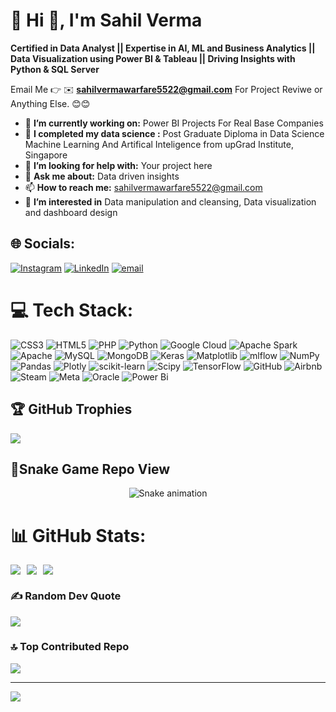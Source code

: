 
# 💫 Hi 👋, I'm Sahil Verma
**Certified in Data Analyst || Expertise in AI, ML and Business Analytics || Data Visualization using Power BI & Tableau || Driving Insights with Python & SQL Server**

Email Me 👉 ✉️ **sahilvermawarfare5522@gmail.com** For Project Reviwe or Anything Else. 😊😊

- 🔭 **I’m currently working on:** Power BI Projects For Real Base Companies
- 🌱 **I completed my data science :** Post Graduate Diploma in Data Science Machine Learning And Artifical Inteligence from upGrad Institute, Singapore
- 🤔 **I’m looking for help with:** Your project here
- 💬 **Ask me about:** Data driven insights
- 📫 **How to reach me:** sahilvermawarfare5522@gmail.com
- 👀 **I’m interested in** Data manipulation and cleansing, Data visualization and dashboard design

## 🌐 Socials:
[![Instagram](https://img.shields.io/badge/Instagram-%23E4405F.svg?logo=Instagram&logoColor=white)](https://instagram.com/SahilWarfare5522) [![LinkedIn](https://img.shields.io/badge/LinkedIn-%230077B5.svg?logo=linkedin&logoColor=white)](https://linkedin.com/in/sahilverma1411) [![email](https://img.shields.io/badge/Email-D14836?logo=gmail&logoColor=white)](mailto:sahilvermawrafrae5522@gmail.com) 

# 💻 Tech Stack:
![CSS3](https://img.shields.io/badge/css3-%231572B6.svg?style=for-the-badge&logo=css3&logoColor=white) ![HTML5](https://img.shields.io/badge/html5-%23E34F26.svg?style=for-the-badge&logo=html5&logoColor=white) ![PHP](https://img.shields.io/badge/php-%23777BB4.svg?style=for-the-badge&logo=php&logoColor=white) ![Python](https://img.shields.io/badge/python-3670A0?style=for-the-badge&logo=python&logoColor=ffdd54) ![Google Cloud](https://img.shields.io/badge/GoogleCloud-%234285F4.svg?style=for-the-badge&logo=google-cloud&logoColor=white) ![Apache Spark](https://img.shields.io/badge/Apache%20Spark-FDEE21?style=for-the-badge&logo=apachespark&logoColor=black) ![Apache](https://img.shields.io/badge/apache-%23D42029.svg?style=for-the-badge&logo=apache&logoColor=white) ![MySQL](https://img.shields.io/badge/mysql-4479A1.svg?style=for-the-badge&logo=mysql&logoColor=white) ![MongoDB](https://img.shields.io/badge/MongoDB-%234ea94b.svg?style=for-the-badge&logo=mongodb&logoColor=white) ![Keras](https://img.shields.io/badge/Keras-%23D00000.svg?style=for-the-badge&logo=Keras&logoColor=white) ![Matplotlib](https://img.shields.io/badge/Matplotlib-%23ffffff.svg?style=for-the-badge&logo=Matplotlib&logoColor=black) ![mlflow](https://img.shields.io/badge/mlflow-%23d9ead3.svg?style=for-the-badge&logo=numpy&logoColor=blue) ![NumPy](https://img.shields.io/badge/numpy-%23013243.svg?style=for-the-badge&logo=numpy&logoColor=white) ![Pandas](https://img.shields.io/badge/pandas-%23150458.svg?style=for-the-badge&logo=pandas&logoColor=white) ![Plotly](https://img.shields.io/badge/Plotly-%233F4F75.svg?style=for-the-badge&logo=plotly&logoColor=white) ![scikit-learn](https://img.shields.io/badge/scikit--learn-%23F7931E.svg?style=for-the-badge&logo=scikit-learn&logoColor=white) ![Scipy](https://img.shields.io/badge/SciPy-%230C55A5.svg?style=for-the-badge&logo=scipy&logoColor=%white) ![TensorFlow](https://img.shields.io/badge/TensorFlow-%23FF6F00.svg?style=for-the-badge&logo=TensorFlow&logoColor=white) ![GitHub](https://img.shields.io/badge/github-%23121011.svg?style=for-the-badge&logo=github&logoColor=white) ![Airbnb](https://img.shields.io/badge/Airbnb-%23ff5a5f.svg?style=for-the-badge&logo=Airbnb&logoColor=white) ![Steam](https://img.shields.io/badge/steam-%23000000.svg?style=for-the-badge&logo=steam&logoColor=white) ![Meta](https://img.shields.io/badge/Meta-%230467DF.svg?style=for-the-badge&logo=Meta&logoColor=white) ![Oracle](https://img.shields.io/badge/Oracle-F80000?style=for-the-badge&logo=oracle&logoColor=white) ![Power Bi](https://img.shields.io/badge/power_bi-F2C811?style=for-the-badge&logo=powerbi&logoColor=black)

## 🏆 GitHub Trophies
![](https://github-profile-trophy.vercel.app/?username=SahilWarfare5522&theme=radical&no-frame=false&no-bg=true&margin-w=4)

## 🐍Snake Game Repo View
<div align="center">
  <img src="https://profile-readme-generator.com/assets/snake.svg" alt="Snake animation" />
</div>

# 📊 GitHub Stats:
<div style="display: flex; flex-wrap: wrap; gap: 10px;">
  <img src="https://github-readme-stats.vercel.app/api?username=SahilWarfare5522&theme=tokyonight&hide_border=false&include_all_commits=true&count_private=false" />
  
  <img src="https://nirzak-streak-stats.vercel.app/?user=SahilWarfare5522&theme=tokyonight&hide_border=false" />
  
  <img src="https://github-readme-stats.vercel.app/api/top-langs/?username=SahilWarfare5522&theme=tokyonight&hide_border=false&include_all_commits=true&count_private=false&layout=compact" />
</div>

### ✍️ Random Dev Quote
![](https://quotes-github-readme.vercel.app/api?type=horizontal&theme=tokyonight)

### 🔝 Top Contributed Repo
![](https://github-contributor-stats.vercel.app/api?username=SahilWarfare5522&limit=5&theme=radical&combine_all_yearly_contributions=true)

---
[![](https://visitcount.itsvg.in/api?id=SahilWarfare5522&icon=0&color=0)](https://visitcount.itsvg.in)
